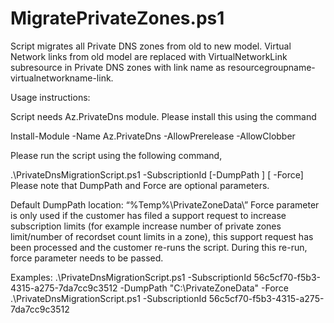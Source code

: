 # MigratePrivateZones.ps1

Script migrates all Private DNS zones from old to new model. Virtual Network links from old model are replaced with VirtualNetworkLink 
subresource in Private DNS zones with link name as resourcegroupname-virtualnetworkname-link.


Usage instructions: 

Script needs Az.PrivateDns module. Please install this using the command 

Install-Module -Name Az.PrivateDns -AllowPrerelease -AllowClobber


Please run the script using the following command,

.\PrivateDnsMigrationScript.ps1 -SubscriptionId <string> [-DumpPath <string>] [ -Force]
Please note that DumpPath and Force are optional parameters.

Default DumpPath location: “%Temp%\PrivateZoneData\”
Force parameter is only used if the customer has filed a support request to increase subscription limits (for example increase number of private zones limit/number of recordset count limits in a zone), this support request has been processed and the customer re-runs the script. During this re-run, force parameter needs to be passed.

Examples: 
.\PrivateDnsMigrationScript.ps1 -SubscriptionId 56c5cf70-f5b3-4315-a275-7da7cc9c3512 -DumpPath "C:\PrivateZoneData" -Force
.\PrivateDnsMigrationScript.ps1 -SubscriptionId 56c5cf70-f5b3-4315-a275-7da7cc9c3512
